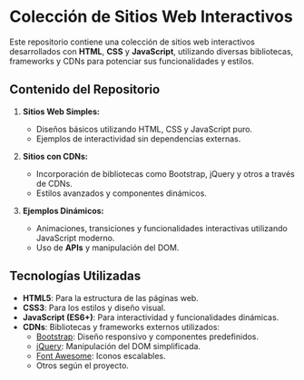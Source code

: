 # Colección de Sitios Web Interactivos

Este repositorio contiene una colección de sitios web interactivos desarrollados con **HTML**, **CSS** y **JavaScript**, utilizando diversas bibliotecas, frameworks y CDNs para potenciar sus funcionalidades y estilos.

## Contenido del Repositorio

1. **Sitios Web Simples:**
   - Diseños básicos utilizando HTML, CSS y JavaScript puro.
   - Ejemplos de interactividad sin dependencias externas.

2. **Sitios con CDNs:**
   - Incorporación de bibliotecas como Bootstrap, jQuery y otros a través de CDNs.
   - Estilos avanzados y componentes dinámicos.

3. **Ejemplos Dinámicos:**
   - Animaciones, transiciones y funcionalidades interactivas utilizando JavaScript moderno.
   - Uso de **APIs** y manipulación del DOM.

## Tecnologías Utilizadas

- **HTML5**: Para la estructura de las páginas web.
- **CSS3**: Para los estilos y diseño visual.
- **JavaScript (ES6+)**: Para interactividad y funcionalidades dinámicas.
- **CDNs**: Bibliotecas y frameworks externos utilizados:
  - [Bootstrap](https://getbootstrap.com/): Diseño responsivo y componentes predefinidos.
  - [jQuery](https://jquery.com/): Manipulación del DOM simplificada.
  - [Font Awesome](https://fontawesome.com/): Iconos escalables.
  - Otros según el proyecto.
